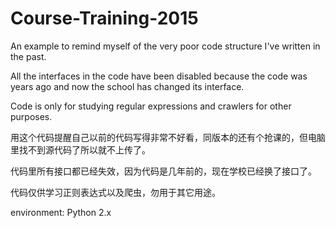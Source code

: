 # Course-Training-2015
An example to remind myself of the very poor code structure I've written in the past.

All the interfaces in the code have been disabled because the code was years ago and now the school has changed its interface.

Code is only for studying regular expressions and crawlers for other purposes.

用这个代码提醒自己以前的代码写得非常不好看，同版本的还有个抢课的，但电脑里找不到源代码了所以就不上传了。

代码里所有接口都已经失效，因为代码是几年前的，现在学校已经换了接口了。

代码仅供学习正则表达式以及爬虫，勿用于其它用途。

environment: Python 2.x
